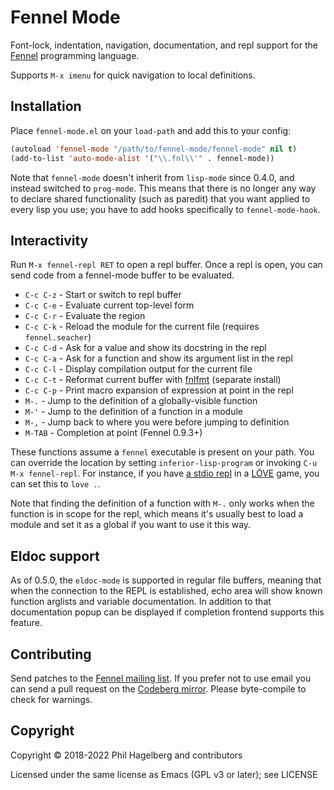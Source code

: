 # Fennel Mode

Font-lock, indentation, navigation, documentation, and repl support for the
[Fennel](https://fennel-lang.org) programming language.

Supports `M-x imenu` for quick navigation to local definitions.

## Installation

Place `fennel-mode.el` on your `load-path` and add this to your config:

```lisp
(autoload 'fennel-mode "/path/to/fennel-mode/fennel-mode" nil t)
(add-to-list 'auto-mode-alist '("\\.fnl\\'" . fennel-mode))
```

Note that `fennel-mode` doesn't inherit from `lisp-mode` since 0.4.0, and
instead switched to `prog-mode`. This means that there is no longer any way to
declare shared functionality (such as paredit) that you want applied to every
lisp you use; you have to add hooks specifically to `fennel-mode-hook`.

## Interactivity

Run `M-x fennel-repl RET` to open a repl buffer. Once a repl is open,
you can send code from a fennel-mode buffer to be evaluated.

* `C-c C-z` - Start or switch to repl buffer
* `C-c C-e` - Evaluate current top-level form
* `C-c C-r` - Evaluate the region
* `C-c C-k` - Reload the module for the current file (requires `fennel.seacher`)
* `C-c C-d` - Ask for a value and show its docstring in the repl
* `C-c C-a` - Ask for a function and show its argument list in the repl
* `C-c C-l` - Display compilation output for the current file
* `C-c C-t` - Reformat current buffer with [fnlfmt][1] (separate install)
* `C-c C-p` - Print macro expansion of expression at point in the repl
* `M-.`     - Jump to the definition of a globally-visible function
* `M-'`     - Jump to the definition of a function in a module
* `M-,`     - Jump back to where you were before jumping to definition
* `M-TAB`   - Completion at point (Fennel 0.9.3+)

These functions assume a `fennel` executable is present on your
path. You can override the location by setting `inferior-lisp-program`
or invoking `C-u M-x fennel-repl`. For instance, if you have [a stdio
repl][2] in a [LÖVE][3] game, you can set this to `love .`.

Note that finding the definition of a function with `M-.` only works when the
function is in scope for the repl, which means it's usually best to
load a module and set it as a global if you want to use it this way.

## Eldoc support

As of 0.5.0, the `eldoc-mode` is supported in regular file buffers,
meaning that when the connection to the REPL is established, echo area
will show known function arglists and variable documentation. In
addition to that documentation popup can be displayed if completion
frontend supports this feature.

## Contributing

Send patches to the [Fennel mailing list][4]. If you prefer not to
use email you can send a pull request on the [Codeberg mirror][5].
Please byte-compile to check for warnings.

## Copyright

Copyright © 2018-2022 Phil Hagelberg and contributors

Licensed under the same license as Emacs (GPL v3 or later); see LICENSE

[1]: https://git.sr.ht/~technomancy/fnlfmt
[2]: https://gitlab.com/alexjgriffith/min-love2d-fennel/blob/master/lib/stdio.fnl
[3]: https://love2d.org
[4]: https://lists.sr.ht/%7Etechnomancy/fennel
[5]: https://codeberg.org/technomancy/fennel-mode
